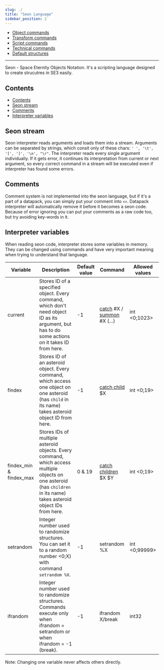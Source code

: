 ```yaml
---
slug: ./
title: "Seon Language"
sidebar_position: 2
---
```


- [Object commands](./ObjectCommands)
- [Transform commands](./TransformCommands)
- [Script commands](./ScriptCommands)
- [Technical commands](./TechnicalCommands)
- [Default structures](./DefaultStructures)

---

Seon - Space Eternity Objects Notation. It's a scripting language designed to create strucutres in SE3 easily.

## Contents

- [Contents](#contents)
- [Seon stream](#seon-stream)
- [Comments](#comments)
- [Interpreter variables](#interpreter-variables)

## Seon stream

Seon interpreter reads arguments and loads them into a stream. Arguments can be separated by strings, which consit only of these chars: `' ', '\t', '[', ']', '\n', "\r"`.
The interpreter reads every single argument individually. If it gets error, it continues its interpretation from current or next argument, so every correct command in a stream will be executed even if interpreter has found some errors.

## Comments

Comment system is not implemented into the seon language, but if it's a part of a datapack, you can simply put your comment into `<>`. Datapack interpreter will automatically
remove it before it becomes a seon code. Because of error ignoring you can put your comments as a raw code too, but try avoiding key-words in it.

## Interpreter variables

When reading seon code, interpreter stores some variables in memory. They can be changed using commands and have very important meaning when
trying to understand that language.

| Variable                | Description                                                                                                                                                             | Default value | Command                                                                         | Allowed values |
| ----------------------- | ----------------------------------------------------------------------------------------------------------------------------------------------------------------------- | ------------- | ------------------------------------------------------------------------------- | -------------- |
| current                 | Stores ID of a specified object. Every command, which don't need object ID as its argument, but has to do some actions on it takes ID from here.                        | -1            | [catch](./ObjectCommands#catch) #X / [summon](./ObjectCommands#summon) #X (...) | int <0;1023>   |
| findex                  | Stores ID of an asteroid object. Every command, which access one object on one asteroid (has `child` in its name) takes asteroid object ID from here.                   | -1            | [catch child](./ObjectCommands#catch-child) $X                                  | int <0;19>     |
| findex_min & findex_max | Stores IDs of multiple asteroid objects. Every command, which access multiple objects on one asteroid (has `children` in its name) takes asteroid object IDs from here. | 0 & 19        | [catch children](./ObjectCommands#catch-children) $X $Y                         | int <0;19>     |
| setrandom               | Integer number used to randomize structures. You can set it to a random number <0;X) with command `setrandom %X`.                                                       | -1            | setrandom %X                                                                    | int <0;99999>  |
| ifrandom                | Integer number used to randomize structures. Commands execute only when ifrandom = setrandom or when ifrandom = -1 (break).                                             | -1            | ifrandom X/break                                                                | int32          |

Note: Changing one variable never affects others directly.
